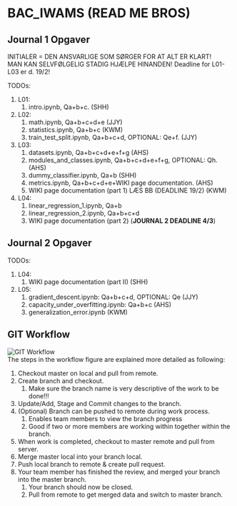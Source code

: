 # BAC_IWAMS (READ ME BROS)
## Journal 1 Opgaver
INITIALER = DEN ANSVARLIGE SOM SØRGER FOR AT ALT ER KLART! <br />
MAN KAN SELVFØLGELIG STADIG HJÆLPE HINANDEN!
Deadline for L01-L03 er d. 19/2!

TODOs:
1.  L01:
    1. intro.ipynb, Qa+b+c. (SHH)
2.  L02:
    1.  math.ipynb, Qa+b+c+d+e (JJY)
    2.  statistics.ipynb, Qa+b+c (KWM)
    3.  train_test_split.ipynb, Qa+b+c+d,  OPTIONAL: Qe+f. (JJY)
3.  L03:
    1.  datasets.ipynb, Qa+b+c+d+e+f+g (AHS)
    2.  modules_and_classes.ipynb, Qa+b+c+d+e+f+g, OPTIONAL: Qh. (AHS)
    3.  dummy_classifier.ipynb, Qa+b (SHH)
    4.  metrics.ipynb, Qa+b+c+d+e+WIKI page documentation. (AHS)
    5.  WIKI page documentation (part 1) LÆS BB (DEADLINE 19/2) (KWM)
4.  L04:
    1.  linear_regression_1.ipynb, Qa+b
    2.  linear_regression_2.ipynb, Qa+b+c+d
    3.  WIKI page documentation (part 2) (**JOURNAL 2 DEADLINE 4/3**)

## Journal 2 Opgaver
TODOs:
1.  L04:
    1.  WIKI page documentation (part II) (SHH)
2.  L05:
    1.  gradient_descent.ipynb: Qa+b+c+d, OPTIONAL: Qe (JJY)
    2.  capacity_under_overfitting.ipynb: Qa+b+c (AHS)
    3.  generalization_error.ipynb  (KWM)


## GIT Workflow
![GIT Workflow](https://github.com/AHS-AU/BAC_IWAMS/blob/master/Miscellaneous/Git%20Guide/BAC_IWAMS%20GIT%20Workflow.png)
<br />
The steps in the workflow figure are explained more detailed as following:
1.	Checkout master on local and pull from remote.
2.	Create branch and checkout.
    1.	Make sure the branch name is very descriptive of the work to be done!!!
3.	Update/Add, Stage and Commit changes to the branch.
4.	(Optional) Branch can be pushed to remote during work process.
    1.	Enables team members to view the branch progress
    2.	Good if two or more members are working within together within the branch.
5.	When work is completed, checkout to master remote and pull from server.
6.	Merge master local into your branch local.
7.	Push local branch to remote & create pull request.
8.	Your team member has finished the review, and merged your branch into the master branch.
    1. Your branch should now be closed.
    2. Pull from remote to get merged data and switch to master branch.
